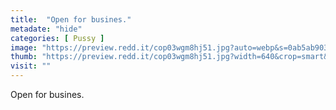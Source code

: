 ```yaml
---
title:  "Open for busines."
metadate: "hide"
categories: [ Pussy ]
image: "https://preview.redd.it/cop03wgm8hj51.jpg?auto=webp&s=0ab5ab903df609e398846cf9c124ec97efaf453e"
thumb: "https://preview.redd.it/cop03wgm8hj51.jpg?width=640&crop=smart&auto=webp&s=4a22ec6df6a9010c5d9a52fd012707725e61e513"
visit: ""
---
```

Open for busines.
